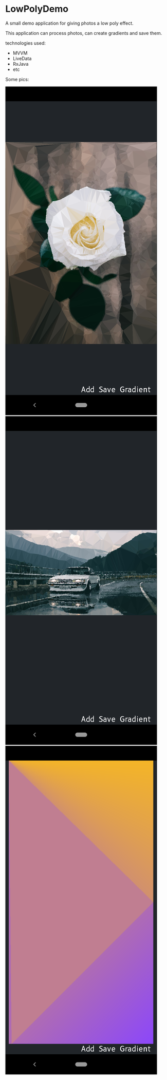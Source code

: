 # LowPolyDemo

A small demo application for giving photos a low poly effect.

This application can process photos, can create gradients and save them.

technologies used:
- MVVM
- LiveData
- RxJava
- etc 

Some pics:

![](https://raw.githubusercontent.com/thrashedbrain/LowPolyDemo/main/Screenshot1.png)
![](https://raw.githubusercontent.com/thrashedbrain/LowPolyDemo/main/Screenshot2.png)
![](https://raw.githubusercontent.com/thrashedbrain/LowPolyDemo/main/Screenshot3.png)
